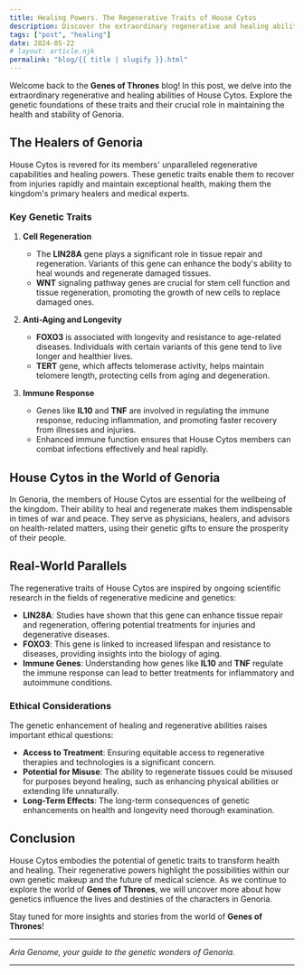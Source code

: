 ```yaml
---
title: Healing Powers. The Regenerative Traits of House Cytos
description: Discover the extraordinary regenerative and healing abilities of House Cytos. This post explores the genetic basis for these traits, such as genes involved in cell regeneration and repair.
tags: ["post", "healing"]
date: 2024-05-22
# layout: article.njk
permalink: "blog/{{ title | slugify }}.html"
---
```

Welcome back to the **Genes of Thrones** blog! In this post, we delve into the extraordinary regenerative and healing abilities of House Cytos. Explore the genetic foundations of these traits and their crucial role in maintaining the health and stability of Genoria.

## The Healers of Genoria

House Cytos is revered for its members' unparalleled regenerative capabilities and healing powers. These genetic traits enable them to recover from injuries rapidly and maintain exceptional health, making them the kingdom's primary healers and medical experts.

### Key Genetic Traits

1. **Cell Regeneration**
    - The **LIN28A** gene plays a significant role in tissue repair and regeneration. Variants of this gene can enhance the body's ability to heal wounds and regenerate damaged tissues.
    - **WNT** signaling pathway genes are crucial for stem cell function and tissue regeneration, promoting the growth of new cells to replace damaged ones.

2. **Anti-Aging and Longevity**
    - **FOXO3** is associated with longevity and resistance to age-related diseases. Individuals with certain variants of this gene tend to live longer and healthier lives.
    - **TERT** gene, which affects telomerase activity, helps maintain telomere length, protecting cells from aging and degeneration.

3. **Immune Response**
    - Genes like **IL10** and **TNF** are involved in regulating the immune response, reducing inflammation, and promoting faster recovery from illnesses and injuries.
    - Enhanced immune function ensures that House Cytos members can combat infections effectively and heal rapidly.

## House Cytos in the World of Genoria

In Genoria, the members of House Cytos are essential for the wellbeing of the kingdom. Their ability to heal and regenerate makes them indispensable in times of war and peace. They serve as physicians, healers, and advisors on health-related matters, using their genetic gifts to ensure the prosperity of their people.

## Real-World Parallels

The regenerative traits of House Cytos are inspired by ongoing scientific research in the fields of regenerative medicine and genetics:

- **LIN28A**: Studies have shown that this gene can enhance tissue repair and regeneration, offering potential treatments for injuries and degenerative diseases.
- **FOXO3**: This gene is linked to increased lifespan and resistance to diseases, providing insights into the biology of aging.
- **Immune Genes**: Understanding how genes like **IL10** and **TNF** regulate the immune response can lead to better treatments for inflammatory and autoimmune conditions.

### Ethical Considerations

The genetic enhancement of healing and regenerative abilities raises important ethical questions:

- **Access to Treatment**: Ensuring equitable access to regenerative therapies and technologies is a significant concern.
- **Potential for Misuse**: The ability to regenerate tissues could be misused for purposes beyond healing, such as enhancing physical abilities or extending life unnaturally.
- **Long-Term Effects**: The long-term consequences of genetic enhancements on health and longevity need thorough examination.

## Conclusion

House Cytos embodies the potential of genetic traits to transform health and healing. Their regenerative powers highlight the possibilities within our own genetic makeup and the future of medical science. As we continue to explore the world of **Genes of Thrones**, we will uncover more about how genetics influence the lives and destinies of the characters in Genoria.

Stay tuned for more insights and stories from the world of **Genes of Thrones**!

---

*Aria Genome, your guide to the genetic wonders of Genoria.*

---